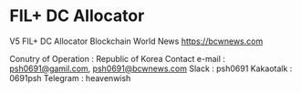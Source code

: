 # FIL+ DC Allocator

V5 FIL+ DC Allocator Blockchain World News
https://bcwnews.com

Conutry of Operation : Republic of Korea
Contact e-mail : psh0691@gamil.com, psh0691@bcwnews.com
        Slack : psh0691
        Kakaotalk : 0691psh
        Telegram : heavenwish

        
